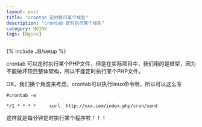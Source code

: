 ```yaml
---
layout: post
title: "crontab 定时执行某个域名"
description: "crontab 定时执行某个域名"
category: NGINX
tags: [Nginx]
---
```

{% include JB/setup %}

<p>crontab 可以定时执行某个PHP文件，但是在实际项目中，我们用的是框架，因为不能破坏项目整体架构，所以不能定时执行某个PHP文件。</p>

<p>OK，我们换个角度来考虑，crontab可以执行linux命令啊，所以可以这么写</p>

    #crontab -e

    */1 * * * *     curl  http://xxx.com/index.php/cron/send

<p>这样就是每分钟定时执行某个程序啦！！！</p>
